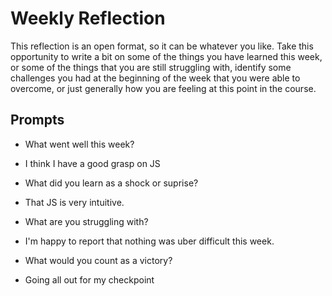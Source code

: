 # Weekly Reflection
This reflection is an open format, so it can be whatever you like. Take this opportunity to write a bit on some of the things you have learned this week, or some of the things that you are still struggling with, identify some challenges you had at the beginning of the week that you were able to overcome, or just generally how you are feeling at this point in the course.

## Prompts
- What went well this week?

- I think I have a good grasp on JS

- What did you learn as a shock or suprise?

- That JS is very intuitive.

- What are you struggling with?

- I'm happy to report that nothing was uber difficult this week.

- What would you count as a victory?

- Going all out for my checkpoint 